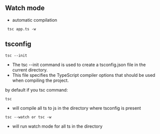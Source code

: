 ## Watch mode

- automatic compilation

```
 tsc app.ts -w
```

## tsconfig

```
tsc --init
```

- The tsc --init command is used to create a tsconfig.json file in the current directory.
- This file specifies the TypeScript compiler options that should be used when compiling the project.

by default if you tsc command:

```
tsc
```

- will compile all ts to js in the directory where tsconfig is present

```
tsc --watch or tsc -w
```

- will run watch mode for all ts in the directory
